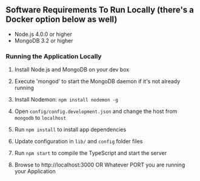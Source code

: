 ## Software Requirements To Run Locally (there's a Docker option below as well)

* Node.js 4.0.0 or higher
* MongoDB 3.2 or higher

### Running the Application Locally

1. Install Node.js and MongoDB on your dev box

2. Execute 'mongod' to start the MongoDB daemon if it's not already running

3. Install Nodemon: `npm install nodemon -g`

4. Open `config/config.development.json` and change the host from `mongodb` to `localhost`

5. Run `npm install` to install app dependencies

6. Update configuration in `lib/` and `config` folder files 

6. Run `npm start` to compile the TypeScript and start the server

7. Browse to http://localhost:3000 OR Whatever PORT you are running your Application